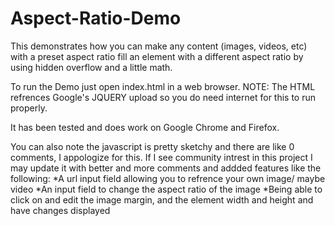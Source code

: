 # Aspect-Ratio-Demo
This demonstrates how you can make any content (images, videos, etc) with a preset aspect ratio fill an element with a different aspect ratio by using hidden overflow and a little math.

To run the Demo just open index.html in a web browser.
NOTE: The HTML refrences Google's JQUERY upload so you do need internet for this to run properly.

It has been tested and does work on Google Chrome and Firefox.

You can also note the javascript is pretty sketchy and there are like 0 comments, I appologize for this.
If I see community intrest in this project I may update it with better and more comments and addded features like the following:
*A url input field allowing you to refrence your own image/ maybe video
*An input field to change the aspect ratio of the image 
*Being able to click on and edit the image margin, and the element width and height and have changes displayed 



